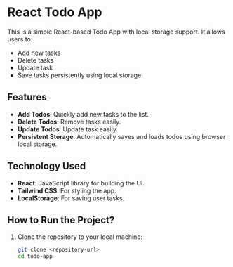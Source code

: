 # React Todo App

This is a simple React-based Todo App with local storage support. It allows users to:
- Add new tasks
- Delete tasks
- Update task
- Save tasks persistently using local storage

## Features

- **Add Todos**: Quickly add new tasks to the list.
- **Delete Todos**: Remove tasks easily.
- **Update Todos**: Update task easily.
- **Persistent Storage**: Automatically saves and loads todos using browser local storage.

## Technology Used

- **React**: JavaScript library for building the UI.
- **Tailwind CSS**: For styling the app.
- **LocalStorage**: For saving user tasks.

## How to Run the Project?

1. Clone the repository to your local machine:
   ```bash
   git clone <repository-url>
   cd todo-app
